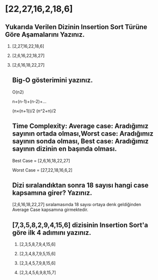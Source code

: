 # [22,27,16,2,18,6]

## 	Yukarıda Verilen Dizinin Insertion Sort Türüne Göre Aşamalarını Yazınız.

1) [2,27,16,22,18,6]

2) [2,6,16,22,18,27]

3) [2,6,16,18,22,27]

   ## Big-O gösterimini yazınız.

   O(n2)

   n+(n-1)+(n-2)+…

   (n×(n+1))/2
   (n^2+n)/2

   ## Time Complexity: Average case: Aradığımız sayının ortada olması,Worst case: Aradığımız sayının sonda olması, Best case: Aradığımız sayının dizinin en başında olması.

   Best Case = [2,6,16,18,22,27]

   Worst Case = [27,22,18,16,6,2]

   ## Dizi sıralandıktan sonra 18 sayısı hangi case kapsamına girer? Yazınız.

   [2,6,16,18,22,27] sıralamasında 18 sayısı ortaya denk geldiğinden Average Case kapsamına girmektedir.

   ## **[7,3,5,8,2,9,4,15,6]** dizisinin Insertion Sort'a göre ilk 4 adımını yazınız.

   1) [2,3,5,8,7,9,4,15,6]

   2) [2,3,4,8,7,9,5,15,6]

   3) [2,3,4,5,7,9,8,15,6]

   4) [2,3,4,5,6,9,8,15,7]

      

   

   
